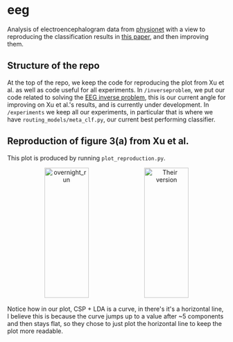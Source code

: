 # eeg
Analysis of electroencephalogram data from [physionet](https://physionet.org/about/database/) with a view to reproducing the classification results in [this paper](https://hal.science/hal-03477057/document?fbclid=IwZXh0bgNhZW0CMTAAAR3UzR91MfBHO73CSZWK6QTDI6t0cpbEQHrmT9r8Vazzl9lGhewVMDXYVOY_aem_PxbOW954AyHy0jTub2Wlvw), and then improving them.

## Structure of the repo
At the top of the repo, we keep the code for reproducing the plot from Xu et al. as well as code useful for all experiments. In `/inverseproblem`, we put our code related to solving the [EEG inverse problem](https://www.fieldtriptoolbox.org/workshop/baci2017/inverseproblem/), this is our current angle for improving on Xu et al.'s results, and is currently under development. In `/experiments` we keep all our experiments, in particular that is where we have `routing_models/meta_clf.py`, our current best performing classifier.


## Reproduction of figure 3(a) from Xu et al.
This plot is produced by running `plot_reproduction.py`.

<p align="center">
  <img src="https://github.com/trialan/eeg/assets/16582240/189a2ee0-9108-4e5a-901e-6096781a20f2" alt="overnight_run" width="45%" height="300px">
  <img src="https://github.com/trialan/eeg/assets/16582240/89a80153-5df3-4abc-8db3-b94622b26080" alt="Their version" width="45%" height="300px">
</p>

Notice how in our plot, CSP + LDA is a curve, in there's it's a horizontal line, I believe this is because the curve jumps up to a value after ~5 components and then stays flat, so they chose to just plot the horizontal line to keep the plot more readable.
